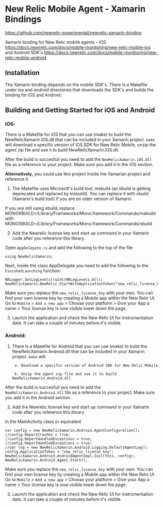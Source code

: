 # New Relic Mobile Agent - Xamarin Bindings

https://github.com/newrelic-experimental/newrelic-xamarin-binding

Xamarin binding for New Relic mobile agents - iOS https://docs.newrelic.com/docs/mobile-monitoring/new-relic-mobile-ios and Android SDK's https://docs.newrelic.com/docs/mobile-monitoring/new-relic-mobile-android

## Installation

The Xamarin binding depends on the mobile SDK's. There is a Makefile under ios and android directories that downloads the SDK's and builds the binding for iOS and Android.

## Building and Getting Started for iOS and Android

### iOS:
There is a Makefile for iOS that you can use (make) to build the NewRelicXamarin.iOS.dll that can be included in your Xamarin project. `make` will download a specific version of iOS SDK for New Relic Mobile, unzip the agent zip file and use it to build NewRelicXamarin.iOS.dll.

After the build is succesfull you need to add the `NewRelicXamarin.iOS.dll` file as a reference to your project. Make sure you add it in the iOS section.

**Alternatively**, you could use this project inside the Xamarian project and reference it.

1. The Makefile uses Microsoft's build tool, msbuild (as xbuild is getting deprecated and replaced by msbuild). You can replace it with xbuild (Xamarin's build tool) if you are on older version of Xamarin.

If you are still using xbuild, replace
MONOXBUILD=/Library/Frameworks/Mono.framework/Commands/msbuild
with
MONOXBUILD=/Library/Frameworks/Mono.framework/Commands/xbuild

2. Add the Newrelic license key and start up command in your Xamarin code after you reference this library.

Open `AppDelegate.cs` and add the following to the top of the file:

```
using NewRelicXamarin;
```

Next, inside the class AppDelegate you need to add the following to the `FinishedLaunching` function:

```
NRLogger.SetLogLevels((uint)NRLogLevels.All);
NewRelicXamarin.NewRelic.StartWithApplicationToken("new_relic_license_key");
```

Make sure you replace the `new_relic_license_key` with your own. You can find your own license key by creating a Mobile app within the New Relic UI. Go to `Mobile` > `Add a new app` > Choose your platform > Give your App a name > Your license key is now visible lower down the page.

3. Launch the application and check the New Relic UI for instrumentation data. It can take a couple of minutes before it's visible.

### Android:

1. There is a Makefile for Android that you can use (make) to build the NewRelicXamarin.Android.dll that can be included in your Xamarin project. `make` will:

        a. Download a specific version of Android SDK for New Relic Mobile

        b. Unzip the agent zip file and use it to build NewRelicXamarin.Android.dll

After the build is succesfull you need to add the `NewRelicXamarin.Android.dll` file as a reference to your project. Make sure you add it in the Android section.

2. Add the Newrelic license key and start up command in your Xamarin code after you reference this library.

In the MainActivity class or equivalent

```
var config = new NewRelicXamarin.Android.AgentConfiguration();
//config.ReportCrashes = true;
//config.ReportHandledExceptions = true;
//config.ReportHandledExceptions = true;
//var log = new NewRelicXamarin.Android.Logging.DefaultAgentLog();
config.ApplicationToken = "new_relic_license_key";
NewRelicXamarin.Android.AndroidAgentImpl.Init(this, config);
NewRelicXamarin.Android.Agent.Start();
```

Make sure you replace the `new_relic_license_key` with your own. You can find your own license key by creating a Mobile app within the New Relic UI. Go to `Mobile` > `Add a new app` > Choose your platform > Give your App a name > Your license key is now visible lower down the page.

3. Launch the application and check the New Relic UI for instrumentation data. It can take a couple of minutes before it's visible.
